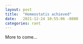 ```yaml
---
layout: post
title:  "Homeostatis achieved"
date:   2021-12-24 10:55:06 -0800
categories: rant
---
```

More to come...